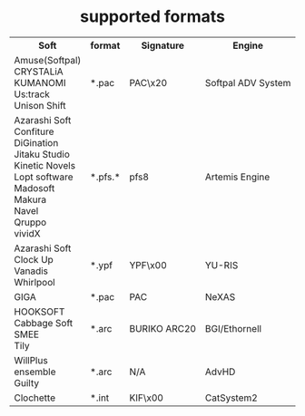 <h1 style="text-align:center">supported formats</h1>

<table>
  <tr>
    <th>Soft</th>
    <th>format</th>
    <th>Signature</th>
    <th>Engine</th>
  </tr>
  <tr>
    <td>Amuse(Softpal)
    <br>CRYSTALiA
    <br>KUMANOMI
    <br>Us:track
    <br>Unison Shift
    </td>
    <td>*.pac</td>
    <td>PAC\x20</td>
    <td>Softpal ADV System</td>
  </tr>
  <tr>
    <td>Azarashi Soft
    <br>Confiture
    <br>DiGination
    <br>Jitaku Studio
    <br>Kinetic Novels
    <br>Lopt software
    <br>Madosoft
    <br>Makura
    <br>Navel
    <br>Qruppo
    <br>vividX
    </td>
    <td>*.pfs.*</td>
    <td>pfs8</td>
    <td>Artemis Engine</td>
  </tr>
  <tr>
    <td>Azarashi Soft
    <br>Clock Up
    <br>Vanadis
    <br>Whirlpool
    </td>
    <td>*.ypf</td>
    <td>YPF\x00</td>
    <td>YU-RIS</td>
  </tr>
  <tr>
    <td>GIGA
    </td>
    <td>*.pac</td>
    <td>PAC</td>
    <td>NeXAS</td>
  </tr>
  <tr>
    <td>HOOKSOFT
    <br>Cabbage Soft
    <br>SMEE
    <br>Tily
    </td>
    <td>*.arc</td>
    <td>BURIKO ARC20</td>
    <td>BGI/Ethornell</td>
  </tr>
  <tr>
    <td>WillPlus
    <br>ensemble
    <br>Guilty
    </td>
    <td>*.arc</td>
    <td>N/A</td>
    <td>AdvHD</td>
  </tr>
  <tr>
    <td>Clochette
    </td>
    <td>*.int</td>
    <td>KIF\x00</td>
    <td>CatSystem2</td>
  </tr>
</table>
<!-- https://vndb.org/r?f=fwYU_dRIS- -->
